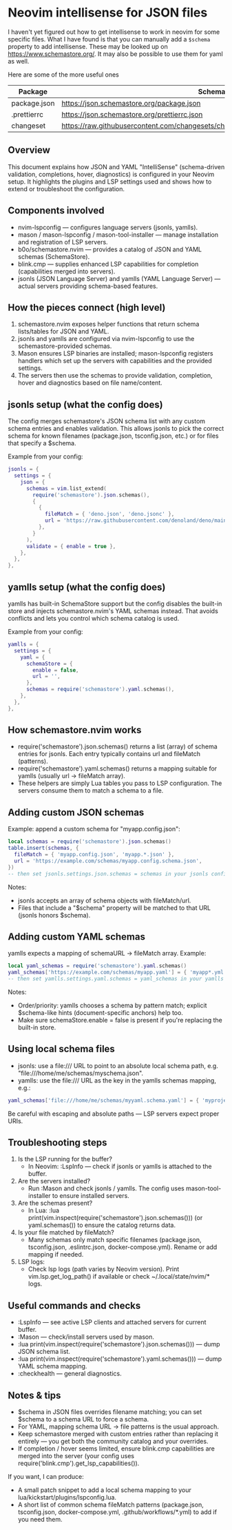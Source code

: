 # Neovim intellisense for JSON files

I haven't yet figured out how to get intellisense to work in neovim for some
specific files. What I have found is that you can manually add a `$schema`
property to add intellisense. These may be looked up on
<https://www.schemastore.org/>. It may also be possible to use them for yaml as
well.

Here are some of the more useful ones

| Package      | Schema url                                                                                 |
| ------------ | ------------------------------------------------------------------------------------------ |
| package.json | <https://json.schemastore.org/package.json>                                                |
| .prettierrc  | <https://json.schemastore.org/prettierrc.json>                                             |
| changeset    | <https://raw.githubusercontent.com/changesets/changesets/main/packages/config/schema.json> |

## Overview

This document explains how JSON and YAML "IntelliSense" (schema-driven
validation, completions, hover, diagnostics) is configured in your Neovim setup.
It highlights the plugins and LSP settings used and shows how to extend or
troubleshoot the configuration.

## Components involved

- nvim-lspconfig — configures language servers (jsonls, yamlls).
- mason / mason-lspconfig / mason-tool-installer — manage installation and
  registration of LSP servers.
- b0o/schemastore.nvim — provides a catalog of JSON and YAML schemas
  (SchemaStore).
- blink.cmp — supplies enhanced LSP capabilities for completion (capabilities
  merged into servers).
- jsonls (JSON Language Server) and yamlls (YAML Language Server) — actual
  servers providing schema-based features.

## How the pieces connect (high level)

1. schemastore.nvim exposes helper functions that return schema lists/tables for
   JSON and YAML.
2. jsonls and yamlls are configured via nvim-lspconfig to use the
   schemastore-provided schemas.
3. Mason ensures LSP binaries are installed; mason-lspconfig registers handlers
   which set up the servers with capabilities and the provided settings.
4. The servers then use the schemas to provide validation, completion, hover and
   diagnostics based on file name/content.

## jsonls setup (what the config does)

The config merges schemastore's JSON schema list with any custom schema entries
and enables validation. This allows jsonls to pick the correct schema for known
filenames (package.json, tsconfig.json, etc.) or for files that specify a
$schema.

Example from your config:

```lua
jsonls = {
  settings = {
    json = {
      schemas = vim.list_extend(
        require('schemastore').json.schemas(),
        {
          {
            fileMatch = { 'deno.json', 'deno.jsonc' },
            url = 'https://raw.githubusercontent.com/denoland/deno/main/cli/schemas/config-file.v1.json',
          },
        }
      ),
      validate = { enable = true },
    },
  },
},
```

## yamlls setup (what the config does)

yamlls has built-in SchemaStore support but the config disables the built-in
store and injects schemastore.nvim's YAML schemas instead. That avoids conflicts
and lets you control which schema catalog is used.

Example from your config:

```lua
yamlls = {
  settings = {
    yaml = {
      schemaStore = {
        enable = false,
        url = '',
      },
      schemas = require('schemastore').yaml.schemas(),
    },
  },
},
```

## How schemastore.nvim works

- require('schemastore').json.schemas() returns a list (array) of schema entries
  for jsonls. Each entry typically contains url and fileMatch (patterns).
- require('schemastore').yaml.schemas() returns a mapping suitable for yamlls
  (usually url → fileMatch array).
- These helpers are simply Lua tables you pass to LSP configuration. The servers
  consume them to match a schema to a file.

## Adding custom JSON schemas

Example: append a custom schema for "myapp.config.json":

```lua
local schemas = require('schemastore').json.schemas()
table.insert(schemas, {
  fileMatch = { 'myapp.config.json', 'myapp.*.json' },
  url = 'https://example.com/schemas/myapp.config.schema.json',
})
-- then set jsonls.settings.json.schemas = schemas in your jsonls config
```

Notes:

- jsonls accepts an array of schema objects with fileMatch/url.
- Files that include a "$schema" property will be matched to that URL (jsonls
  honors $schema).

## Adding custom YAML schemas

yamlls expects a mapping of schemaURL → fileMatch array. Example:

```lua
local yaml_schemas = require('schemastore').yaml.schemas()
yaml_schemas['https://example.com/schemas/myapp.yaml'] = { 'myapp*.yml', 'myapp.yaml' }
-- then set yamlls.settings.yaml.schemas = yaml_schemas in your yamlls config
```

Notes:

- Order/priority: yamlls chooses a schema by pattern match; explicit
  $schema-like hints (document-specific anchors) help too.
- Make sure schemaStore.enable = false is present if you're replacing the
  built-in store.

## Using local schema files

- jsonls: use a file:/// URL to point to an absolute local schema path, e.g.
  "file:///home/me/schemas/myschema.json".
- yamlls: use the file:/// URL as the key in the yamlls schemas mapping, e.g.:

```lua
yaml_schemas['file:///home/me/schemas/myyaml.schema.yaml'] = { 'myproject/*.yml' }
```

Be careful with escaping and absolute paths — LSP servers expect proper URIs.

## Troubleshooting steps

1. Is the LSP running for the buffer?
   - In Neovim: :LspInfo — check if jsonls or yamlls is attached to the buffer.
2. Are the servers installed?
   - Run :Mason and check jsonls / yamlls. The config uses mason-tool-installer
     to ensure installed servers.
3. Are the schemas present?
   - In Lua: :lua print(vim.inspect(require('schemastore').json.schemas())) (or
     yaml.schemas()) to ensure the catalog returns data.
4. Is your file matched by fileMatch?
   - Many schemas only match specific filenames (package.json, tsconfig.json,
     .eslintrc.json, docker-compose.yml). Rename or add mapping if needed.
5. LSP logs:
   - Check lsp logs (path varies by Neovim version). Print
     vim.lsp.get_log_path() if available or check ~/.local/state/nvim/\* logs.

## Useful commands and checks

- :LspInfo — see active LSP clients and attached servers for current buffer.
- :Mason — check/install servers used by mason.
- :lua print(vim.inspect(require('schemastore').json.schemas())) — dump JSON
  schema list.
- :lua print(vim.inspect(require('schemastore').yaml.schemas())) — dump YAML
  schema mapping.
- :checkhealth — general diagnostics.

## Notes & tips

- $schema in JSON files overrides filename matching; you can set $schema to a
  schema URL to force a schema.
- For YAML, mapping schema URL → file patterns is the usual approach.
- Keep schemastore merged with custom entries rather than replacing it entirely
  — you get both the community catalog and your overrides.
- If completion / hover seems limited, ensure blink.cmp capabilities are merged
  into the server (your config uses
  require('blink.cmp').get_lsp_capabilities()).

If you want, I can produce:

- A small patch snippet to add a local schema mapping to your
  lua/kickstart/plugins/lspconfig.lua.
- A short list of common schema fileMatch patterns (package.json, tsconfig.json,
  docker-compose.yml, .github/workflows/\*.yml) to add if you need them.
